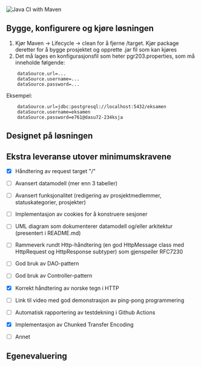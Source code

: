 ![Java CI with Maven](https://github.com/kristiania/pgr203eksamen-Hauugland/workflows/Java%20CI%20with%20Maven/badge.svg)

## Bygge, konfigurere og kjøre løsningen

1) Kjør Maven -> Lifecycle -> clean for å fjerne /target. Kjør package deretter for å
bygge prosjektet og opprette .jar fil som kan kjøres 
2) Det må lages en konfigurasjonsfil som heter pgr203.properties, som må inneholde følgende:
``` properties
    dataSource.url=...
    dataSource.username=...
    dataSource.password=...
```

Eksempel:
``` properties
    dataSource.url=jdbc:postgresql://localhost:5432/eksamen
    dataSource.username=eksamen
    dataSource.password=e761@dasu72-234ksja
```

## Designet på løsningen

## Ekstra leveranse utover minimumskravene
- [x] Håndtering av request target "/"
- [ ] Avansert datamodell (mer enn 3 tabeller)
- [ ] Avansert funksjonalitet (redigering av prosjektmedlemmer, statuskategorier, prosjekter)
- [ ] Implementasjon av cookies for å konstruere sesjoner
- [ ] UML diagram som dokumenterer datamodell og/eller arkitektur (presentert i README.md)
- [ ] Rammeverk rundt Http-håndtering (en god HttpMessage class med HttpRequest og HttpResponse subtyper) som gjenspeiler RFC7230
- [ ] God bruk av DAO-pattern
- [ ] God bruk av Controller-pattern
- [x] Korrekt håndtering av norske tegn i HTTP
- [ ] Link til video med god demonstrasjon av ping-pong programmering
- [ ] Automatisk rapportering av testdekning i Github Actions
- [x] Implementasjon av Chunked Transfer Encoding
- [ ] Annet


## Egenevaluering
